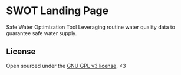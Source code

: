 # SWOT Landing Page

Safe Water Optimization Tool
Leveraging routine water quality data to guarantee safe water supply.

## License

Open sourced under the [GNU GPL v3 license](LICENSE.md).
<3
